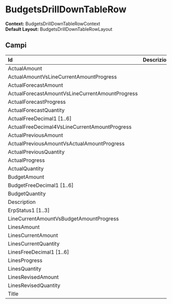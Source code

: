 # BudgetsDrillDownTableRow

**Context:** BudgetsDrillDownTableRowContext  
**Default Layout:** BudgetsDrillDownTableRowLayout



## Campi

| Id | Descrizione |
| :--- | :--- |
| ActualAmount |  |
| ActualAmountVsLineCurrentAmountProgress |  |
| ActualForecastAmount |  |
| ActualForecastAmountVsLineCurrentAmountProgress |  |
| ActualForecastProgress |  |
| ActualForecastQuantity |  |
| ActualFreeDecimal1 \[1..6\] |  |
| ActualFreeDecimal4VsLineCurrentAmountProgress |  |
| ActualPreviousAmount |  |
| ActualPreviousAmountVsActualAmountProgress |  |
| ActualPreviousQuantity |  |
| ActualProgress |  |
| ActualQuantity |  |
| BudgetAmount |  |
| BudgetFreeDecimal1 \[1..6\] |  |
| BudgetQuantity |  |
| Description |  |
| ErpStatus1 \[1..3\] |  |
| LineCurrentAmountVsBudgetAmountProgress |  |
| LinesAmount |  |
| LinesCurrentAmount |  |
| LinesCurrentQuantity |  |
| LinesFreeDecimal1 \[1..6\] |  |
| LinesProgress |  |
| LinesQuantity |  |
| LinesRevisedAmount |  |
| LinesRevisedQuantity |  |
| Title |  |

